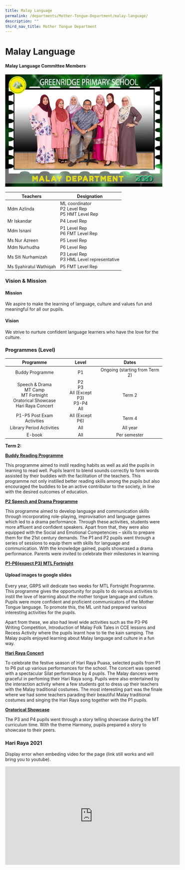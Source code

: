 ```yaml
---
title: Malay Language
permalink: /departments/Mother-Tongue-Department/malay-language/
description: ""
third_nav_title: Mother Tongue Department
---
```

# Malay Language
#### Malay Language Committee Members

![](/images/Departments/Mother%20Tongue%20Department/Malay/MALAY_P1.jpg)

| Teachers               | Designation                                         |
|------------------------|-----------------------------------------------------|
| Mdm Azlinda            | ML coordinator <br>P2 Level Rep<br>P5 HMT Level Rep |
| Mr Iskandar            |                 P4 Level Rep<br>                |
| Mdm Isnani             | P1 Level Rep<br>P6 FMT Level Rep                    |
| Ms Nur Azreen          | P5 Level Rep                                        |
| Mdm Nurhudha           | P6 Level Rep                                        |
| Ms Siti Nurhamizah     | P3 Level Rep<br>P3 HML Level representative         |
| Ms Syahiratul Wathiqah | P5 FMT Level Rep                                    |


### Vision & Mission

#### Mission

We aspire to make the learning of language, culture and values fun and meaningful for all our pupils.  
  
#### Vision

We strive to nurture confident language learners who have the love for the culture.

### Programmes (Level)

|                                        Programme                                       |                     Level                      |              Dates             |
|:--------------------------------------------------------------------------------------:|:----------------------------------------------:|:------------------------------:|
|                                     Buddy Programme                                    |                       P1                       | Ongoing (starting from Term 2) |
| Speech & Drama<br>MT Camp<br>MT Fortnight<br>Oratorical Showcase<br> Hari Raya Concert | P2<br>P3<br>All (Except P3) <br> P3-P4<br> All |             Term 2             |
|                                P1-P5 Post Exam Activities                              |                 All (Except P6)                |              Term 4            |
|                                Library Period Activities                               |                       All                      |             All year           |
|                                          E-book                                        |                       All                      |           Per semester         |

**Term 2:**

<b><u>Buddy Reading Programme</u></b>

This programme aimed to instil reading habits as well as aid the pupils in learning to read well. Pupils learnt to blend sounds correctly to form words assisted by their buddies with the facilitation of the teachers. This programme not only instilled better reading skills among the pupils but also encouraged the buddies to be an active contributor to the society, in line with the desired outcomes of education.  

<b><u>P2 Speech and Drama Programme</u></b>

This programme aimed to develop language and communication skills through incorporating role-playing, improvisation and language games which led to a drama performance. Through these activities, students were more affluent and confident speakers. Apart from that, they were also equipped with the Social and Emotional Competencies – skills to prepare them for the 21st century demands. The P1 and P2 pupils went through a series of sessions to equip them with skills for language and communication. With the knowledge gained, pupils showcased a drama performance. Parents were invited to celebrate their milestones in learning.

<b><u>P1-P6(expect P3) MTL Fortnight</u></b>

#### Upload images to google slides

Every year, GRPS will dedicate two weeks for MTL Fortnight Programme. This programme gives the opportunity for pupils to do various activities to instil the love of learning about the mother tongue language and culture. Pupils were more confident and proficient communicators of the Mother Tongue language. To promote this, the ML unit had prepared various interesting activities for the pupils. 

Apart from these, we also had level wide activities such as the P3-P6 Writing Competition, Introduction of Malay Folk Tales in CCE lessons and Recess Activity where the pupils learnt how to tie the kain samping. The Malay pupils enjoyed learning about Malay language and culture in a fun way.

<b><u>Hari Raya Concert</u></b>

To celebrate the festive season of Hari Raya Puasa, selected pupils from P1 to P6 put up various performances for the school. The concert was opened with a spectacular Silat performance by 4 pupils. The Malay dancers were graceful in perfoming their Hari Raya song. Pupils were also entertained by the interaction activity where a few students got to dress up their teachers with the Malay traditional costumes. The most interesting part was the finale where we had some teachers parading their beautiful Malay traditional costumes and singing the Hari Raya song together with the P1 pupils.

<b><u>Oratorical Showcase</u></b>

The P3 and P4 pupils went through a story telling showcase during the MT curriculum time. With the theme Harmony, pupils prepared a story to showcase to their peers.

### Hari Raya 2021

Display error when embeding video for the page (link still works and will bring you to youtube). 

<iframe width="560" height="315" src="https://www.youtube.com/embed/YQkdS6YLJ-k" title="YouTube video player" frameborder="0" allow="accelerometer; autoplay; clipboard-write; encrypted-media; gyroscope; picture-in-picture" allowfullscreen></iframe>
